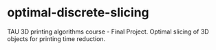 # optimal-discrete-slicing

TAU 3D printing algorithms course - Final Project.
Optimal slicing of 3D objects for printing time reduction.
